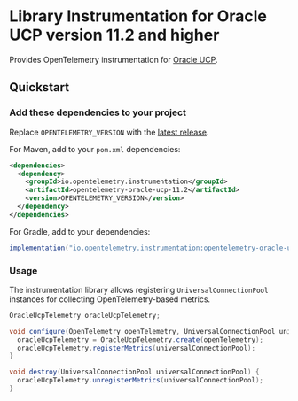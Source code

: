 # Library Instrumentation for Oracle UCP version 11.2 and higher

Provides OpenTelemetry instrumentation for [Oracle UCP](https://docs.oracle.com/database/121/JJUCP/).

## Quickstart

### Add these dependencies to your project

Replace `OPENTELEMETRY_VERSION` with the [latest
release](https://search.maven.org/search?q=g:io.opentelemetry.instrumentation%20AND%20a:opentelemetry-oracle-ucp-11.2).

For Maven, add to your `pom.xml` dependencies:

```xml
<dependencies>
  <dependency>
    <groupId>io.opentelemetry.instrumentation</groupId>
    <artifactId>opentelemetry-oracle-ucp-11.2</artifactId>
    <version>OPENTELEMETRY_VERSION</version>
  </dependency>
</dependencies>
```

For Gradle, add to your dependencies:

```groovy
implementation("io.opentelemetry.instrumentation:opentelemetry-oracle-ucp-11.2:OPENTELEMETRY_VERSION")
```

### Usage

The instrumentation library allows registering `UniversalConnectionPool` instances for collecting
OpenTelemetry-based metrics.

```java
OracleUcpTelemetry oracleUcpTelemetry;

void configure(OpenTelemetry openTelemetry, UniversalConnectionPool universalConnectionPool) {
  oracleUcpTelemetry = OracleUcpTelemetry.create(openTelemetry);
  oracleUcpTelemetry.registerMetrics(universalConnectionPool);
}

void destroy(UniversalConnectionPool universalConnectionPool) {
  oracleUcpTelemetry.unregisterMetrics(universalConnectionPool);
}
```
